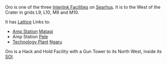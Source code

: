 Oro is one of the three [Interlink Facilities](../locations/Interlink.md) on
[Searhus](../locations/Searhus.md). It is to the West of the Crater in grids L9,
L10, M9 and M10.

It has [Lattice](../terminology/Lattice.md) Links to:

- [Amp Station](../locations/Amp_Station.md) [Matagi](Matagi.md)
- Amp Station [Pele](Pele.md)
- [Technology Plant](../locations/Technology_Plant.md) [Ngaru](Ngaru.md)

Oro is a Hack and Hold Facility with a Gun Tower to its North West, inside its
[SOI](../locations/Sphere_of_Influence.md).


